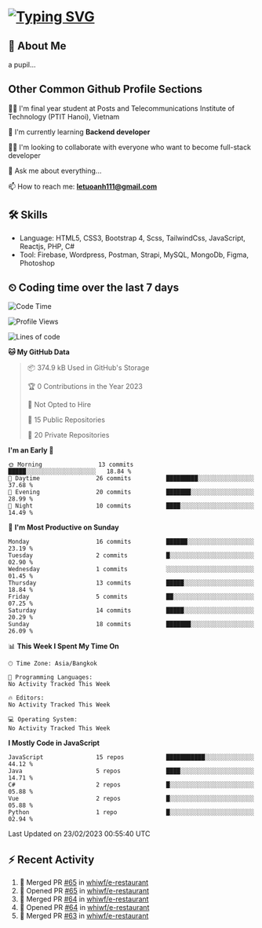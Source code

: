 # [![Typing SVG](https://readme-typing-svg.herokuapp.com?color=%23FFC83D&lines=Hi%2C+I'm+Le%2C+Tu+Oanh+%F0%9F%91%8B)](https://git.io/typing-svg)

## 🚀 About Me
a pupil...

<!-- ![GitHub metrics](https://metrics.lecoq.io/whiwf)   -->

## Other Common Github Profile Sections

👩‍🎓 I'm final year student at Posts and Telecommunications Institute of Technology (PTIT Hanoi), Vietnam

🌱 I'm currently learning **Backend developer**

👯‍♀️ I'm looking to collaborate with everyone who want to become full-stack developer

💬 Ask me about everything...

📫 How to reach me: **letuoanh111@gmail.com**

## 🛠 Skills
- Language: HTML5, CSS3, Bootstrap 4, Scss, TailwindCss, JavaScript, Reactjs, PHP, C#
- Tool: Firebase, Wordpress, Postman, Strapi, MySQL, MongoDb, Figma, Photoshop

## ⏲ Coding time over the last 7 days
<!--START_SECTION:waka-->
![Code Time](http://img.shields.io/badge/Code%20Time-681%20hrs%2052%20mins-blue)

![Profile Views](http://img.shields.io/badge/Profile%20Views-0-blue)

![Lines of code](https://img.shields.io/badge/From%20Hello%20World%20I%27ve%20Written-223.3%20thousand%20lines%20of%20code-blue)

**🐱 My GitHub Data** 

> 📦 374.9 kB Used in GitHub's Storage 
 > 
> 🏆 0 Contributions in the Year 2023
 > 
> 🚫 Not Opted to Hire
 > 
> 📜 15 Public Repositories 
 > 
> 🔑 20 Private Repositories 
 > 
**I'm an Early 🐤** 

```text
🌞 Morning                13 commits          █████░░░░░░░░░░░░░░░░░░░░   18.84 % 
🌆 Daytime                26 commits          █████████░░░░░░░░░░░░░░░░   37.68 % 
🌃 Evening                20 commits          ███████░░░░░░░░░░░░░░░░░░   28.99 % 
🌙 Night                  10 commits          ████░░░░░░░░░░░░░░░░░░░░░   14.49 % 
```
📅 **I'm Most Productive on Sunday** 

```text
Monday                   16 commits          ██████░░░░░░░░░░░░░░░░░░░   23.19 % 
Tuesday                  2 commits           █░░░░░░░░░░░░░░░░░░░░░░░░   02.90 % 
Wednesday                1 commits           ░░░░░░░░░░░░░░░░░░░░░░░░░   01.45 % 
Thursday                 13 commits          █████░░░░░░░░░░░░░░░░░░░░   18.84 % 
Friday                   5 commits           ██░░░░░░░░░░░░░░░░░░░░░░░   07.25 % 
Saturday                 14 commits          █████░░░░░░░░░░░░░░░░░░░░   20.29 % 
Sunday                   18 commits          ███████░░░░░░░░░░░░░░░░░░   26.09 % 
```


📊 **This Week I Spent My Time On** 

```text
🕑︎ Time Zone: Asia/Bangkok

💬 Programming Languages: 
No Activity Tracked This Week

🔥 Editors: 
No Activity Tracked This Week

💻 Operating System: 
No Activity Tracked This Week
```

**I Mostly Code in JavaScript** 

```text
JavaScript               15 repos            ███████████░░░░░░░░░░░░░░   44.12 % 
Java                     5 repos             ████░░░░░░░░░░░░░░░░░░░░░   14.71 % 
C#                       2 repos             █░░░░░░░░░░░░░░░░░░░░░░░░   05.88 % 
Vue                      2 repos             █░░░░░░░░░░░░░░░░░░░░░░░░   05.88 % 
Python                   1 repo              █░░░░░░░░░░░░░░░░░░░░░░░░   02.94 % 
```




 Last Updated on 23/02/2023 00:55:40 UTC
<!--END_SECTION:waka-->

## ⚡ Recent Activity
<!-- [![Top Langs](https://github-readme-stats.vercel.app/api/top-langs/?username=whiwf&layout=compact&theme=radical&hide=css)](https://github.com/anuraghazra/github-readme-stats)
 -->
<!-- <p><img align="center" src="https://github-readme-streak-stats.herokuapp.com/?user=oanhlt111&theme=radical" alt="oanhlt111" /></p> -->


<!--START_SECTION:activity-->
1. 🎉 Merged PR [#65](https://github.com/whiwf/e-restaurant/pull/65) in [whiwf/e-restaurant](https://github.com/whiwf/e-restaurant)
2. 💪 Opened PR [#65](https://github.com/whiwf/e-restaurant/pull/65) in [whiwf/e-restaurant](https://github.com/whiwf/e-restaurant)
3. 🎉 Merged PR [#64](https://github.com/whiwf/e-restaurant/pull/64) in [whiwf/e-restaurant](https://github.com/whiwf/e-restaurant)
4. 💪 Opened PR [#64](https://github.com/whiwf/e-restaurant/pull/64) in [whiwf/e-restaurant](https://github.com/whiwf/e-restaurant)
5. 🎉 Merged PR [#63](https://github.com/whiwf/e-restaurant/pull/63) in [whiwf/e-restaurant](https://github.com/whiwf/e-restaurant)
<!--END_SECTION:activity-->
